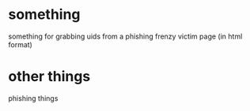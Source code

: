 # something
something for grabbing uids from a phishing frenzy victim page (in html format)

# other things
phishing things
